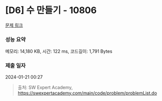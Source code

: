 # [D6] 수 만들기 - 10806 

[문제 링크](https://swexpertacademy.com/main/code/problem/problemDetail.do?contestProbId=AXTC4piqD_IDFASe) 

### 성능 요약

메모리: 14,180 KB, 시간: 122 ms, 코드길이: 1,791 Bytes

### 제출 일자

2024-01-21 00:27



> 출처: SW Expert Academy, https://swexpertacademy.com/main/code/problem/problemList.do